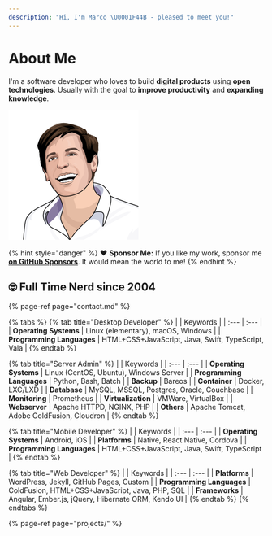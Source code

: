 ```yaml
---
description: "Hi, I'm Marco \U0001F44B️ - pleased to meet you!"
---
```


# About Me

I'm a software developer who loves to build **digital products** using **open technologies**. Usually with the goal to **improve productivity** and **expanding knowledge**.

![Marco Betschart](.gitbook/assets/marco-betschart.png)

{% hint style="danger" %}
❤️ **Sponsor Me:** If you like my work, sponsor me [**on GitHub Sponsors**](https://github.com/sponsors/marbetschar). It would mean the world to me!
{% endhint %}

## 🤓️ Full Time Nerd since 2004

{% page-ref page="contact.md" %}

{% tabs %}
{% tab title="Desktop Developer" %}
|  | Keywords  |
| :--- | :--- |
| **Operating Systems** | Linux \(elementary\), macOS, Windows |
| **Programming Languages** | HTML+CSS+JavaScript, Java, Swift, TypeScript, Vala |
{% endtab %}

{% tab title="Server Admin" %}
|  | Keywords |
| :--- | :--- |
| **Operating Systems** | Linux \(CentOS, Ubuntu\), Windows Server |
| **Programming Languages** | Python, Bash, Batch |
| **Backup** | Bareos |
| **Container** | Docker, LXC/LXD |
| **Database** | MySQL, MSSQL, Postgres, Oracle, Couchbase |
| **Monitoring** | Prometheus |
| **Virtualization** | VMWare, VirtualBox |
| **Webserver** | Apache HTTPD, NGINX, PHP |
| **Others** | Apache Tomcat, Adobe ColdFusion, Cloudron |
{% endtab %}

{% tab title="Mobile Developer" %}
|  | Keywords |
| :--- | :--- |
| **Operating Systems** | Android, iOS |
| **Platforms** | Native, React Native, Cordova |
| **Programming Languages** | HTML+CSS+JavaScript, Java, Swift, TypeScript |
{% endtab %}

{% tab title="Web Developer" %}
|  | Keywords |
| :--- | :--- |
| **Platforms** | WordPress, Jekyll, GitHub Pages, Custom |
| **Programming Languages** | ColdFusion, HTML+CSS+JavaScript, Java, PHP, SQL |
| **Frameworks** | Angular, Ember.js, jQuery, Hibernate ORM, Kendo UI |
{% endtab %}
{% endtabs %}

{% page-ref page="projects/" %}

